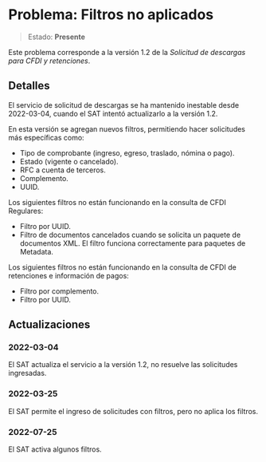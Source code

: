 # Problema: Filtros no aplicados

> Estado: **Presente**

Este problema corresponde a la versión 1.2 de la *Solicitud de descargas para CFDI y retenciones*.

## Detalles

El servicio de solicitud de descargas se ha mantenido inestable desde 2022-03-04,
cuando el SAT intentó actualizarlo a la versión 1.2.

En esta versión se agregan nuevos filtros, permitiendo hacer solicitudes más específicas como:

- Tipo de comprobante (ingreso, egreso, traslado, nómina o pago).
- Estado (vigente o cancelado).
- RFC a cuenta de terceros.
- Complemento.
- UUID.

Los siguientes filtros no están funcionando en la consulta de CFDI Regulares:

- Filtro por UUID.
- Filtro de documentos cancelados cuando se solicita un paquete de documentos XML. 
  El filtro funciona correctamente para paquetes de Metadata.

Los siguientes filtros no están funcionando en la consulta de CFDI de retenciones e información de pagos:

- Filtro por complemento.
- Filtro por UUID.

## Actualizaciones

### 2022-03-04

El SAT actualiza el servicio a la versión 1.2, no resuelve las solicitudes ingresadas.

### 2022-03-25

El SAT permite el ingreso de solicitudes con filtros, pero no aplica los filtros.

### 2022-07-25

El SAT activa algunos filtros.
